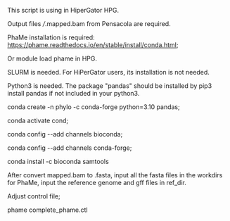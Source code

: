 This script is using in HiperGator HPG. 

Output files */*.mapped.bam from Pensacola are required.


PhaMe installation is required: https://phame.readthedocs.io/en/stable/install/conda.html;

Or module load phame in HPG.


SLURM is needed. For HiPerGator users, its installation is not needed.

Python3 is needed. The package "pandas" should be installed by pip3 install pandas if not included in your python3.
 
conda create -n phylo -c conda-forge python=3.10 pandas;

conda activate cond;

conda config --add channels bioconda;

conda config --add channels conda-forge;

conda install -c bioconda samtools

After convert mapped.bam to .fasta, input all the fasta files in the workdirs for PhaMe, input the reference genome and gff files in ref_dir.

Adjust control file;

phame complete_phame.ctl
